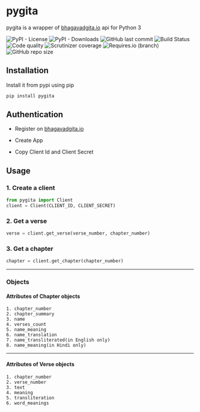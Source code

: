 # pygita

pygita is a wrapper of [bhagavadgita.io](https://bhagavadgita.io) api for Python 3


![PyPI - License](https://img.shields.io/pypi/l/pygita)
![PyPI - Downloads](https://img.shields.io/pypi/dm/pygita)
![GitHub last commit](https://img.shields.io/github/last-commit/TheShubhendra/pygita)
![Build Status](https://img.shields.io/github/workflow/status/TheShubhendra/pygita/Python%20package)
![Code quality](https://img.shields.io/scrutinizer/quality/g/TheShubhendra/pygita)
![Scrutinizer coverage](https://img.shields.io/scrutinizer/coverage/g/TheShubhendra/pygita)
![Requires.io (branch)](https://img.shields.io/requires/github/TheShubhendra/pygita/master)
![GitHub repo size](https://img.shields.io/github/repo-size/TheShubhendra/pygita)

## Installation
Install it from pypi using pip
```bash
pip install pygita
```

## Authentication

- Register on [bhagavadgita.io](https://bhagavadgita.io)
  
- Create App
 
- Copy  Client Id and Client Secret 
  

## Usage
  ### 1. Create a client

   ```python
   from pygita import Client
   client = Client(CLIENT_ID, CLIENT_SECRET)
   ```
  ### 2. Get a verse
  ```python
  verse = client.get_verse(verse_number, chapter_number)
  ```
  
  ### 3. Get a chapter
  ```python
  chapter = client.get_chapter(chapter_number)
  ```
 -----------------------------------

### Objects
  #### Attributes of **Chapter** objects
    1. chapter_number
    2. chapter_summary
    3. name
    4. verses_count
    5. name_meaning
    6. name_translation
    7. name_transliterated(in English only)
    8. name_meaning(in Hindi only)

-----------------------------------
  #### Attributes of **Verse** objects
    1. chapter_number
    2. verse_number
    3. text
    4. meaning
    5. transliteration
    6. word_meanings
